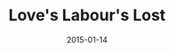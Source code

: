 ---
subheader: ''
description: "<p class=\"p1\">\nLove's Labour's Lost<br/>\nby William Shakespeare<br/>\n\
  directed by Maria Decker\_</p><p class=\"p1\">\n<span>The head and the heart aren\u2019\
  t too far apart in Love\u2019s Labour\u2019s Lost, written by William Shakespeare\
  \ and directed by Maria Decker. Tangled up in the ivy league of the 1940s, four\
  \ young scholars must choose between their ivory tower and the wits of four brilliant\
  \ coeds. Together they employ pranks and poetry in pursuit of love, challenging\
  \ an over-serious academy with humor and youth. As graduation looms, the students\
  \ must decide what moments they\u2019ll cherish and what follies they\u2019ll leave\
  \ behind.</span></p><p><strong>Sam Audette</strong> (Longaville) is a second-year\
  \ majoring in Law, Letters, Society. This year he has also acted in <em>Amadeus</em>\
  \ and <em>Frankenstein</em>.</p><p><strong>Brandon Callender</strong> (Berowne)\
  \ is a third-year in the College studying Computer Science. He has previously appeared\
  \ in Selections from <em>Angels in America</em> (Joe), Henry V (Chorus), <em>A Midsummer\
  \ Night's Dream</em> (Theseus/Mustardseed), <em>Hedda Gabler</em> (Brack), <em>Hotel\
  \ Nepenthe</em> (Ensemble), A Scene From <em>Richard III</em> (Richard III), and\
  \ several New Work Week shows.\_</p><p><strong>Eleanor Clifford </strong>(Maria)\
  \ is a third-year HIPS major in the College. With University Theater, she previously\
  \ appeared in <em>Hedda Gabler</em> (Hedda), <em>Henry VI</em> (Rutland), Winter\
  \ 2012 Workshops, and <em>The Real Thing</em> (Annie), as well as having directed\
  \ <em>Fifth Planet</em> and <em>First Love</em>. She is the Interim Education Chair\
  \ for the Dean's Men Board and also performs with Le Vorris and Vox Circus.</p><p><strong>Alexander\
  \ Eichner</strong> (Holofernes and Choreographer) is a second-year in the college\
  \ tentatively double-majoring in History and Math. Previous show credits include\
  \ <em>As You Like It</em>, <em>Thrill Me</em>, <em>A Crackup at the Race Riots</em>,\
  \ <em>Henry V</em>, and <em>Amadeus</em>.</p><p><strong>Hanna Gregor</strong> (Costard)\
  \ As a first-year Ecomics major from Hong Kong, this is her first Dean's Men production\
  \ and her American debut. Previous show credits include Florence Unger in <em>The\
  \ Odd Couple</em> and Mrs Smith in <em>The Bald Soprano</em>. She is a cast member\
  \ of Occam's Razor and a dancer of Chicago Raas.</p><p><strong>Neal Jochmann</strong>\
  \ (Don Armado) is a second-year studying Computer Science and East Asian Languages\
  \ and Civilizations. His previous theater credits include UT's Winter 2015 production\
  \ of <em>Amadeus</em> (Count Strack) and a Fall 2014 UT Workshop (Burrs,<em> What\
  \ A Wild Party!</em>).\_</p><p><strong>Ruben Lesnick</strong> (Dumaine)\u200B is\
  \ a third--year Biology major, and as such he fully endorses the practice of studying\
  \ and forsaking all worldly pleasures for three years. Previous roles include Louis\
  \ Ironson (Selections from <em>Angels in America: Millennium Approaches</em>), Silvius\
  \ (<em>As You Like It</em>), and several roles in productions by the Classical Entertainment\
  \ Society.</p><p><strong>Jakob Solheim</strong> (Anthony Dull, Mercade) is a first-year\
  \ Economics and Public Policy major. This is his first Dean's Men show, although\
  \ he has previously performed in CES's <em>Life of Galileo</em> (Galileo) and UT's\
  \ <em>Amadeus</em> (Majordomo, Cook, Priest).\_</p><p><strong>Amelia Soth</strong>\
  \ (Rosaline) is a second-year Near Eastern Languages and Civilizations major. This\
  \ is her first UT production.</p><p><strong>Si Squires-Kasten</strong> (Boyet, Nathaniel)\
  \ is a first-year English and Public Policy major. This is his third University\
  \ Theater show, and his second with the Dean's Men.</p><p><strong>Maggie Strahan</strong>\
  \ (Jaquenetta) is a first-year TAPS major. Recent shows include <em>Amadeus</em>\
  \ (Teresa) and <em>Talk To Me Like the Rain and Let Me Listen</em> (Woman).</p><p><strong>Peyton\
  \ Walker</strong> (Katharine) \u200Bis a first year Visual Arts and/or Art History\
  \ Major. Other UT experiences include Katherina Cavalieri in <em>Amadeus</em> and\
  \ Kate in <em>What a Wild Party</em>.</p><p><strong>Elise Wander</strong> (Princess\
  \ of France)\u200Bis a fourth-year English and Gender Studies major. She entered\
  \ UT in her first year with <em>Cymbeline</em>, also an outdoor Dean's Men show,\
  \ and is grateful to come full circle with <em>Love's Labour's Lost</em>. She has\
  \ been honored to be a part of the Dean's Men and UT community.</p><p><strong>Tempest\
  \ Wisdom</strong> (Moth) is so grateful for the opportunity to be in a Shakespeare\
  \ show after so long! The last time was in the 8th grade, so it's about time to\
  \ get back to the Bard! She is a first year TAPS major and this is her first show\
  \ with UT. She is also a member of Attori Senza Paura, UChicago's Commedia dell'Arte\
  \ troupe.</p><p><strong>Chase Woods </strong>(Ferdinand) is a second-year student\
  \ in the College majoring in Public Policy and considering a minor in Theatre and\
  \ Performance Studies. This is his third production with UT, his second with the\
  \ Dean's Men.</p><p><strong>Maria Decker </strong>(Director) is a fourth-year Mathematics\
  \ major and Polish Studies minor. \_This is her tenth and last UT production--her\
  \ fourth with the Dean's Men--and she couldn't be more thankful for all that this\
  \ wonderful community has given her over the past four years. \_Her previous credits\
  \ include <em>Cowboy Mouth</em> (Stage Manager), <em>Closer</em> (Lighting Designer),\
  \ <em>A Midsummer Night's Dream </em>(Props Designer), the 2014 Winter Workshop\
  \ <em>Sure Thing</em> (Director), and<em> As You Like It</em> (Stage Manager) among\
  \ many others.\_<br/>\n\_<br/><strong>Bennett Foley</strong> (Stage Manager) is\
  \ a first- year Computer Science major who has worked on several shows, including\
  \ \_working as SM on three productions during high school, as ALD on <em>Macbeth</em>\
  \ and as ASM on <em>Fifth Planet</em>.</p> <p><strong>Gabriel Levine </strong>(Dramaturge)\
  \ is a second-year studying Fundamentals and Computational Neuroscience. Previous\
  \ UT credits include <em>Hamtletmachine</em>, <em>Godspell</em>, <em>Endgame</em>,\
  \ and <em>Cowboy Mouth</em>.</p><p><strong>Dan Lastres</strong> (Sound Designer)\
  \ is a first-year English major and Music minor. This is his second show with the\
  \ Dean\u2019s Men, he worked as an assistant set designer last quarter on <em>Richard\
  \ II</em>, and he is a performing member of Occam\u2019s Razor.</p><p><strong>Colin\
  \ Garon</strong> (Props and Scenic Designer) is a first-year who has previously\
  \ co-props designed for <em>Amadeus</em> and <em>Endgame</em>.</p><p><strong>Jack\
  \ Phillips</strong> (Costume Designer) is a fourth-year Biology major. He costume\
  \ designed <em>The Clean House</em>, <em>As You Like It</em>, and <em>Henry VI</em>,\
  \ set designed<em> This is Our Youth</em>, assisted costumes on <em>Much Ado About\
  \ Nothing</em> and <em>Cymbeline</em>, and assisted in other capacities on <em>Twelfth\
  \ Night</em>, <em>Henry IV, Part 1</em>, and <em>The Violet Hour</em>.</p><p><strong>Michaela\
  \ Voit</strong> (Dean's Men Liaison) is a second-year English and Public Policy\
  \ major. Having acted previously in four Dean's Men shows, she currently serves\
  \ as the Art Chair on the Dean\u2019s Men Board and the Dean's Men Representative\
  \ to UT Committee.</p> <p><strong>Miles Richardson </strong>(Music Director) is\
  \ a second-year majoring in Biology and Music.</p><p><strong>Christian-Nicholas\
  \ Castro</strong> (Assistant Lighting Designer) is a first-year prospective Psychology\
  \ and TAPS major. High school productions he has worked on include <em>Little Shop\
  \ of Horrors, Antigone, FAME, Guys &amp; Dolls, Our Town </em>and<em> Persephone</em>.\
  \ He served as Stage Mgr., Light and Sound Opr,, Stage Hand and actor (Nicely-Nicely\
  \ Johnson). UT and other theater group credits include <em>Macbeth</em> (Sound Asst.),\
  \ <em>Cowboy</em> <em>Mouth</em> (Sound Asst.), CES's <em>Frankenstein</em> (Sound\
  \ Asst.), Logan's Puppet Festival: <em>The Temp</em> (Light Asst.), and CES's Haunted\
  \ House. This quarter he is also working as Asst. Props Designer for <em>The Effect\
  \ of Gamma Rays on Man-in-the-Moon Marigolds</em>.</p><p><strong>Charlotte Rieder\
  \ </strong>(Assistant Costume Design) is a first-year Math major. This is her second\
  \ UT/Dean's Men show, having assistant directed <em>Henry V</em> fall quarter.\_\
  </p><p><strong>Alice Sheehan</strong> (Master Electrician) is a first-year History\
  \ major, with a possible TAPS minor. She worked as Lighting Designer on <em>Amadeus</em>\
  \ and the Assistant Lighting Designer on <em>Endgame</em>.</p><p><strong>Brandon\
  \ McCallister</strong> (Assistant Director) is a first-year in the College majoring\
  \ in Biology. This is Brandon's third show with the Dean's Men. He has previously\
  \ assistant stage managed for both<em> Henry V </em>and <em>Richard II</em>.\_</p><p><strong>Emily\
  \ Cambias</strong> (Assistant Props Master) is a first-year in the College majoring\
  \ in History. This is her second show with University Theater, and her first foray\
  \ into prop design. She was Lighting Assistant for the play <em>Cowboy Mouth</em>\
  \ this past winter quarter.</p><p><strong>Vivian Zhang</strong> (Assistant Set Designer)\
  \ is a first-year prospective Economics major, Previously, she was also an assistant\
  \ set designer for <em>Closer</em> by Patrick Marber this past fall quarter.</p><p><strong>Daniel\
  \ Heins</strong> (Lighting Designer)\u200Bis proud to be a Dean's Man, this being\
  \ his third Dean's Men show. He has worked lights and set in assorted capacities\
  \ for numerous shows among assorted groups.</p><p><strong>Mariel Shlomchik</strong>\
  \ (Production Manager)\u200Bis a second year Biology major. This is her seventh\
  \ show and fifth with the Dean\u2019s Men, and she couldn\u2019t be happier working\
  \ on this show. Her previous credits include <em>As You Like It</em> (Assistant\
  \ Stage Manager), <em>Much Ado About Nothing</em> (Assistant Stage Manager), <em>Clean\
  \ House</em> (Assistant Director), <em>Henry V</em> (Stage Manager) and <em>Cowboy\
  \ Mouth</em> (Production Manager).</p><p><strong>Jenny Haar </strong>(Tenor Sax\
  \ and Bassoon) \u200Bis a first--year tentatively majoring in Computer Science with\
  \ a minor in Music. She is involved with the University Chamber Orchestra, Early\
  \ Music Ensemble, and Pep Band, playing various woodwinds. She has never been in\
  \ a play before, but she has done a number of pit orchestras for musicals; favorite\
  \ shows include <em>Shrek: the Musical</em>, <em>Seussical: the Musical</em>, and\
  \ <em>Once Upon a Mattress</em>.</p><p><strong>Rachel Taub</strong> (Double Bass)\
  \ \u200Bis a first-year Classics major. She is a member of the University Chamber\
  \ Orchestra. Recent pit orchestras she\u2019s performed in include <em>The Yeomen\
  \ of the Guard</em>, <em>How to Succeed in Business Without Really Trying</em>,\
  \ and <em>Carousel</em>.</p> <p><strong>Aaron Bao</strong> (Trumpet)\u200B is a\
  \ second-year Math and Philosophy major involved in the UChicago jazz X-tet. Other\
  \ than a fifth grade school play where, as Remus in the Roman founding myth, his\
  \ only role was to be killed by a rock, this is his first theater experience.</p><p><strong>Josh\
  \ Turner </strong>(Alto Saxophone) \u200Bis a first--year (most likely) Physics\
  \ and Math major with a minor in Music. He is in the University Jazz X-Tet, playing\
  \ sax, and is involved with the CJEP playing both sax and piano. He has played in\
  \ a pit orchestra once before for a high school production of <em>Footloose</em>\
  \ (and really what other experience do you need).</p>"
slug: loves-labours-lost
title: Love's Labour's Lost
layout: show-info
quarter: spring
year: 2015
season: 2014-2015 Shows
date: 2015-01-14

---